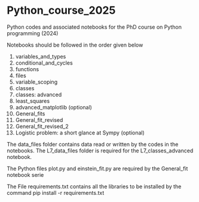 # Python_course_2025

Python codes and associated notebooks for the PhD course on Python programming (2024)

Notebooks should be followed in the order given below

1)    variables_and_types
2)    conditional_and_cycles
3)    functions
4)    files
5)    variable_scoping
6)    classes
7)    classes: advanced
8)    least_squares
9)    advanced_matplotlib  (optional)
10)   General_fits
11)   General_fit_revised
12)   General_fit_revised_2
13)   Logistic problem: a short glance at Sympy (optional)


The data_files folder contains data read or written by the codes in the notebooks.
The L7_data_files folder is required for the L7_classes_advanced notebook.

The Python files plot.py and einstein_fit.py are required by the General_fit notebook serie

The File requirements.txt contains all the libraries to be installed by the command
pip install -r requirements.txt

